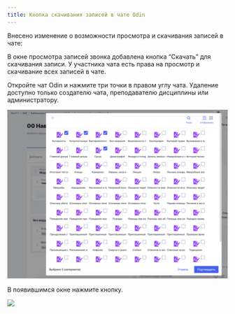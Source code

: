 ```yaml
---
title: Кнопка скачивания записей в чате Odin
---
```


Внесено изменение о возможности просмотра и скачивания записей в чате:

В окне просмотра записей звонка добавлена кнопка “Скачать” для скачивания записи. У участника чата есть права на просмотр и скачивание всех записей в чате.

Откройте чат Odin и нажмите три точки в правом углу чата. Удаление доступно только создателю чата, преподавателю дисциплины или администратору.

![](<../../.gitbook/assets/image (25).png>)

В появившимся окне нажмите кнопку.

![](https://lh5.googleusercontent.com/iFtjjLpK__pGWSql6MvEKl40vZEfGxf4WOFcxMWbgrVcuGUYQ5rwe2Aul280zZ0G3MdGIFufDhZbTEnDm9sJi4ymHV3DH7WHdYeAFCR_X1br8eNRiuGTQ8_6hy4NySOFTEeVmT_Z)